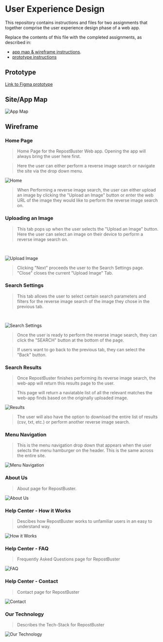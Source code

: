 # User Experience Design

This repository contains instructions and files for two assignments that together comprise the user experience design phase of a web app.

Replace the contents of this file with the completed assignments, as described in:

-   [app map & wireframe instructions](instructions-0a-app-map-wireframes.md).
-   [prototype instructions](instructions-0b-prototyping.md)

## Prototype 

[Link to Figma prototype](https://www.figma.com/proto/pOIY8taJcRZ2iZLnCulYut/RepostBuster-Wireframe?node-id=2%3A2&scaling=scale-down&page-id=0%3A1&starting-point-node-id=2%3A2)

## Site/App Map

![App Map](./ux-design/RepostBuster_SiteMap_Draft.png)

## Wireframe

### Home Page
> Home Page for the RepostBuster Web app. Opening the app will always bring the user here first.

> Here the user can either perform a reverse image search or navigate the site via the drop down menu.</br>

![Home](./ux-design/wireframe-page-image-files/Home.png)
> When Performing a reverse image search, the user can either upload an image by clicking the "Upload an Image" button or enter the web URL of the image they would like to perform the reverse image search on.</br>

### Uploading an Image
> This tab pops up when the user selects the "Upload an Image" button. Here the user can select an image on their device to perform a reverse image search on.
</br>

![Upload Image](./ux-design/wireframe-page-image-files/UploadImage.png)
> Clicking "Next" proceeds the user to the Search Settings page. "Close" closes the current "Upload Image" Tab.</br>

### Search Settings
> This tab allows the user to select certain search parameters and filters for the reverse image search of the image they chose in the previous tab.
</br>

![Search Settings](./ux-design/wireframe-page-image-files/SearchSettings.png)
> Once the user is ready to perform the reverse image search, they can click the "SEARCH" button at the bottom of the page.

>If users want to go back to the previous tab, they can select the "Back" button.

### Search Results
> Once RepostBuster finishes performing its reverse image search, the web-app will return this results page to the  user. 

> This page will return a naviatable list of all the relevant matches the web-app finds based on the originally uploaded image. 

![Results](./ux-design/wireframe-page-image-files/Results.png)

> The user will also have the option to download the entire list of results (csv, txt, etc.) or perform another reverse image search. 

### Menu Navigation
> This is the menu navigation drop down that appears when the user selects the menu hamburger on the header. This is the same across the entire site.

![Menu Navigation](./ux-design/wireframe-page-image-files/MenuNavigation.png)

### About Us
> About page for RepostBuster.

![About Us](./ux-design/wireframe-page-image-files/AboutUs.png)

### Help Center - How it Works
> Descibes how RepostBuster works to unfamiliar users in an easy to understand way.

![How it Works](./ux-design/wireframe-page-image-files/HelpCenter-HowitWorks.png)

### Help Center - FAQ
> Frequently Asked Questions page for RepostBuster

![FAQ](./ux-design/wireframe-page-image-files/HelpCenter-FAQ.png)

### Help Center - Contact
> Contact page for RepostBuster

![Contact](./ux-design/wireframe-page-image-files/HelpCenter-Contact.png)

### Our Technology
> Describes the Tech-Stack for RepostBuster

![Our Technology](./ux-design/wireframe-page-image-files/OurTechnology.png)
